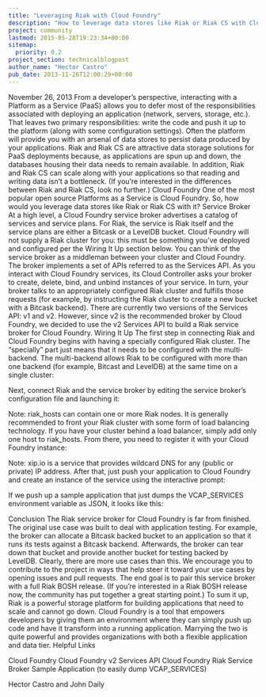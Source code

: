 ```yaml
---
title: "Leveraging Riak with Cloud Foundry"
description: "How to leverage data stores like Riak or Riak CS with Cloud Foundry."
project: community
lastmod: 2015-05-28T19:23:34+00:00
sitemap:
  priority: 0.2
project_section: technicalblogpost
author_name: "Hector Castro"
pub_date: 2013-11-26T12:00:29+00:00
---
```

November 26, 2013
From a developer’s perspective, interacting with a Platform as a Service (PaaS) allows you to defer most of the responsibilities associated with deploying an application (network, servers, storage, etc.). That leaves two primary responsibilities: write the code and push it up to the platform (along with some configuration settings).
Often the platform will provide you with an arsenal of data stores to persist data produced by your applications. Riak and Riak CS are attractive data storage solutions for PaaS deployments because, as applications are spun up and down, the databases housing their data needs to remain available. In addition, Riak and Riak CS can scale along with your applications so that reading and writing data isn’t a bottleneck.
(If you’re interested in the differences between Riak and Riak CS, look no further.)
Cloud Foundry
One of the most popular open source Platforms as a Service is Cloud Foundry. So, how would you leverage data stores like Riak or Riak CS with it?
Service Broker
At a high level, a Cloud Foundry service broker advertises a catalog of services and service plans. For Riak, the service is Riak itself and the service plans are either a Bitcask or a LevelDB bucket. Cloud Foundry will not supply a Riak cluster for you: this must be something you’ve deployed and configured per the Wiring It Up section below.
You can think of the service broker as a middleman between your cluster and Cloud Foundry. The broker implements a set of APIs referred to as the Services API. As you interact with Cloud Foundry services, its Cloud Controller asks your broker to create, delete, bind, and unbind instances of your service. In turn, your broker talks to an appropriately configured Riak cluster and fulfills those requests (for example, by instructing the Riak cluster to create a new bucket with a Bitcask backend).
There are currently two versions of the Services API: v1 and v2. However, since v2 is the recommended broker by Cloud Foundry, we decided to use the v2 Services API to build a Riak service broker for Cloud Foundry.
Wiring It Up
The first step in connecting Riak and Cloud Foundry begins with having a specially configured Riak cluster. The “specially” part just means that it needs to be configured with the multi-backend.
The multi-backend allows Riak to be configured with more than one backend (for example, Bitcast and LevelDB) at the same time on a single cluster:

Next, connect Riak and the service broker by editing the service broker’s configuration file and launching it:

Note: riak\_hosts can contain one or more Riak nodes. It is generally recommended to front your Riak cluster with some form of load balancing technology. If you have your cluster behind a load balancer, simply add only one host to riak\_hosts.
From there, you need to register it with your Cloud Foundry instance:

Note: xip.io is a service that provides wildcard DNS for any (public or private) IP address.
After that, just push your application to Cloud Foundry and create an instance of the service using the interactive prompt:

If we push up a sample application that just dumps the VCAP\_SERVICES environment variable as JSON, it looks like this:

Conclusion
The Riak service broker for Cloud Foundry is far from finished. The original use case was built to deal with application testing.
For example, the broker can allocate a Bitcask backed bucket to an application so that it runs its tests against a Bitcask backend. Afterwards, the broker can tear down that bucket and provide another bucket for testing backed by LevelDB.
Clearly, there are more use cases than this.
We encourage you to contribute to the project in ways that help steer it toward your use cases by opening issues and pull requests. The end goal is to pair this service broker with a full Riak BOSH release.
(If you’re interested in a Riak BOSH release now, the community has put together a great starting point.)
To sum it up, Riak is a powerful storage platform for building applications that need to scale and cannot go down. Cloud Foundry is a tool that empowers developers by giving them an environment where they can simply push up code and have it transform into a running application.
Marrying the two is quite powerful and provides organizations with both a flexible application and data tier.
Helpful Links

Cloud Foundry
Cloud Foundry v2 Services API
Cloud Foundry Riak Service Broker
Sample Application (to easily dump VCAP\_SERVICES)

Hector Castro and John Daily
